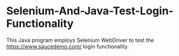 # Selenium-And-Java-Test-Login-Functionality
This Java program employs Selenium WebDriver to test the https://www.saucedemo.com/ login functionality.
